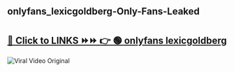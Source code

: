 
 ## onlyfans_lexicgoldberg-Only-Fans-Leaked

# <h2><a href="https://clipsfans.com/onlyfans_lexicgoldberg&ref=git">🔗 Click to LINKS ⏩⏩ 👉 🟢 onlyfans lexicgoldberg </a></h2>

<a href="https://clipsfans.com/onlyfans_lexicgoldberg&ref=git" rel="nofollow" data-target="animated-image.originalLink"><img src="https://i.ibb.co.com/xMMVF88/686577567.gif" alt="Viral Video Original" style="max-width: 100%; display: inline-block;" data-target="animated-image.originalImage"></a>
